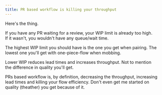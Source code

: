 ```yaml
---
title: PR based workflow is killing your throughput
---
```


Here's the thing.  

If you have any PR waiting for a review, your WIP limit is already too high.  
If it wasn't, you wouldn't have any queue/wait time.  

The highest WIP limit you should have is the one you get when pairing.
The lowest one you'll get with one-piece-flow when mobbing.  

Lower WIP reduces lead times and increases throughput.
Not to mention the difference in quality you'll get.  

PRs based workflow is, by definition, decreasing the throughput, increasing lead times and killing your flow efficiency.
Don't even get me started on quality (theather) you get because of it.
